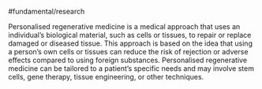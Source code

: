 #fundamental/research

Personalised regenerative medicine is a medical approach that uses an individual’s biological material, such as cells or tissues, to repair or replace damaged or diseased tissue. This approach is based on the idea that using a person’s own cells or tissues can reduce the risk of rejection or adverse effects compared to using foreign substances. Personalised regenerative medicine can be tailored to a patient’s specific needs and may involve stem cells, gene therapy, tissue engineering, or other techniques.
